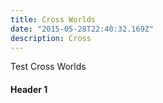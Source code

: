 ```yaml
---
title: Cross Worlds
date: "2015-05-28T22:40:32.169Z"
description: Cross
---
```


Test Cross Worlds

#### Header 1
